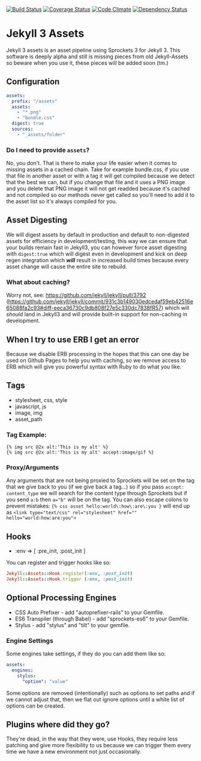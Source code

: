 [![Build Status](https://travis-ci.org/jekyll-assets/jekyll-assets.png?branch=master)](https://travis-ci.org/jekyll-assets/jekyll-assets) [![Coverage Status](https://coveralls.io/repos/jekyll-assets/jekyll-assets/badge.png?branch=master)](https://coveralls.io/r/jekyll-assets/jekyll-assets) [![Code Climate](https://codeclimate.com/github/jekyll-assets/jekyll-assets/badges/gpa.svg)](https://codeclimate.com/github/jekyll-assets/jekyll-assets) [![Dependency Status](https://gemnasium.com/jekyll-assets/jekyll-assets.svg)](https://gemnasium.com/jekyll-assets/jekyll-assets)

# Jekyll 3 Assets

Jekyll 3 assets is an asset pipeline using Sprockets 3 for Jekyll 3.  This
software is deeply alpha and still is missing pieces from old Jekyll-Assets
so beware when you use it, these pieces will be added soon (tm.)

## Configuration

```yaml
assets:
  prefix: "/assets"
  assets:
    - "*.png"
    - "bundle.css"
  digest: true
  sources:
    - "_assets/folder"
```

### Do I need to provide `assets`?

No, you don't.  That is there to make your life easier when it comes to
missing assets in a cached chain.  Take for example bundle.css, if you use
that file in another asset or with a tag it will get compiled because we
detect that the best we can, but if you change that file and it uses
a PNG image and you delete that PNG image it will not get readded because
it's cached and not compiled so our methods never get called so you'll
need to add it to the asset list so it's always compiled for you.

## Asset Digesting

We will digest assets by default in production and default to non-digested
assets for efficiency in development/testing, this way we can ensure that your
builds remain fast in Jekyll3, you can however force asset digesting with
`digest:true` which will digest even in development and kick on deep regen
integration which ***will*** result in increased build times because every
asset change will cause the entire site to rebuild.

### What about caching?

Worry not, see: https://github.com/jekyll/jekyll/pull/3792 (https://github.com/jekyll/jekyll/commit/931c3b149030edcedaf59eb42516e65088fa2c93#diff-eeca36730c9db808f27e5c330dc7838fR57) which will *should* land in Jekyll3 and will provide built-in support
for non-caching in development.

## When I try to use ERB I get an error

Because we disable ERB processing in the hopes that this can one day be
used on Github Pages to help you with caching, so we remove access to ERB
which will give you powerful syntax with Ruby to do what you like.

## Tags

* stylesheet, css, style
* javascript, js
* image, img
* asset_path

### Tag Example:

```liquid
{% img src @2x alt:'This is my alt' %}
{% img src @2x alt:'This is my alt' accept:image/gif %}
```

### Proxy/Arguments

Any arguments that are not being proxied to Sprockets will be set on the tag
that we give back to you (if we give back a tag...) so if you pass `accept:
content_type` we will search for the content type through Sprockets but if you
send `a:b` then `a="b"` will be on the tag.  You can also escape colons to
prevent mistakes: `{% css asset hello:world\:how\:are\:you }` will end up
as `<link type="text/css" rel="stylesheet" href="" hello="world:how:are:you">`

## Hooks

* :env => [
    :pre_init, :post_init
  ]

You can register and trigger hooks like so:

```ruby
Jekyll::Assets::Hook.register(:env, :post_init)
Jekyll::Assets::Hook.trigger (:env, :post_init)
```

## Optional Processing Engines

* CSS Auto Prefixer - add "autoprefixer-rails" to your Gemfile.
* ES6 Transpiler (through Babel) - add "sprockets-es6" to your Gemfile.
* Stylus - add "stylus" and "tilt" to your gemfile.

### Engine Settings

Some engines take settings, if they do you can add them like so:

```YAML
assets:
  engines:
    stylus:
      "option": "value"
```

Some options are removed (intentionally) such as options to set paths
and if we cannot adjust that, then we flat out ignore options until a white
list of options can be created.

## Plugins where did they go?

They're dead, in the way that they were, use Hooks, they require less
patching and give more flexibility to us because we can trigger them every
time we have a new environment not just occasionally.
